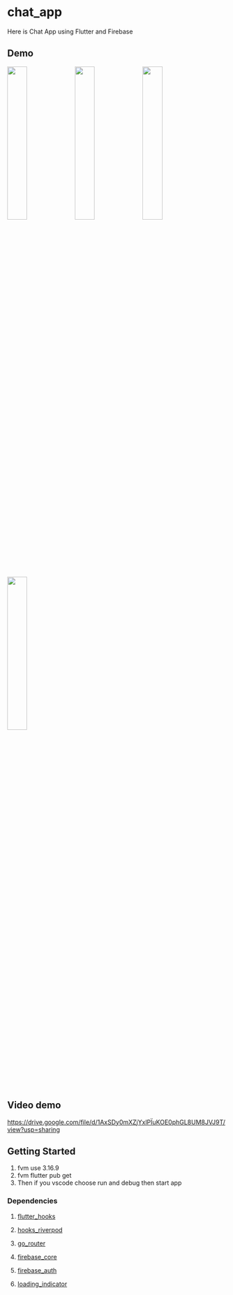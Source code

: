 # chat_app

Here is Chat App using Flutter and Firebase

## Demo

<img src="https://github.com/annvnewwave/chat_app/assets/156050064/27ac501f-6d2e-4186-9691-c871e38dbb56" width="30%">
<img src="https://github.com/annvnewwave/chat_app/assets/156050064/3b21ba3c-e81b-4c20-9082-290553fe0659" width="30%">
<img src="https://github.com/annvnewwave/chat_app/assets/156050064/f3f23d9b-cba6-498a-b250-8bb99874bf436" width="30%">
<img src="https://github.com/annvnewwave/chat_app/assets/156050064/89323469-094d-43f1-8bbb-94f487e170b4" width="30%">

## Video demo

https://drive.google.com/file/d/1AxSDy0mXZjYxlPÏuKOE0phGL8UM8JVJ9T/view?usp=sharing

## Getting Started

1. fvm use 3.16.9
2. fvm flutter pub get
3. Then if you vscode choose run and debug then start app

### Dependencies

1. [flutter_hooks](https://pub.dev/packages/flutter_hooks)

1. [hooks_riverpod](https://pub.dev/packages/hooks_riverpod)

1. [go_router](https://pub.dev/packages/go_router)

1. [firebase_core](https://pub.dev/packages/firebase_core)

1. [firebase_auth](https://pub.dev/packages/firebase_auth)

1. [loading_indicator](https://pub.dev/packages/loading_indicator)
